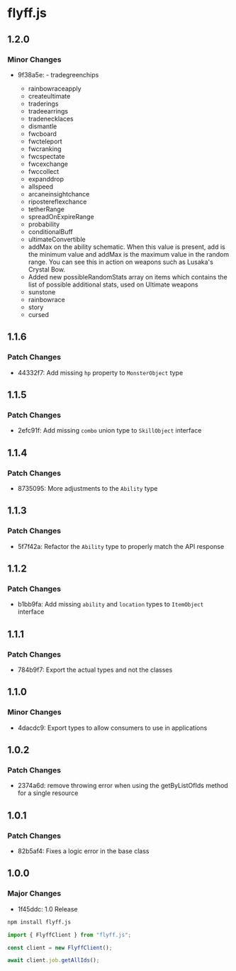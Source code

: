 # flyff.js

## 1.2.0

### Minor Changes

- 9f38a5e: - tradegreenchips

  - rainbowraceapply
  - createultimate
  - traderings
  - tradeearrings
  - tradenecklaces
  - dismantle
  - fwcboard
  - fwcteleport
  - fwcranking
  - fwcspectate
  - fwcexchange
  - fwccollect
  - expanddrop
  - allspeed
  - arcaneinsightchance
  - ripostereflexchance
  - tetherRange
  - spreadOnExpireRange
  - probability
  - conditionalBuff
  - ultimateConvertible
  - addMax on the ability schematic. When this value is present, add is the minimum value and addMax is the maximum value in the random range. You can see this in action on weapons such as Lusaka's Crystal Bow.
  - Added new possibleRandomStats array on items which contains the list of possible additional stats, used on Ultimate weapons
  - sunstone
  - rainbowrace
  - story
  - cursed

## 1.1.6

### Patch Changes

- 44332f7: Add missing `hp` property to `MonsterObject` type

## 1.1.5

### Patch Changes

- 2efc91f: Add missing `combo` union type to `SkillObject` interface

## 1.1.4

### Patch Changes

- 8735095: More adjustments to the `Ability` type

## 1.1.3

### Patch Changes

- 5f7f42a: Refactor the `Ability` type to properly match the API response

## 1.1.2

### Patch Changes

- b1bb9fa: Add missing `ability` and `location` types to `ItemObject` interface

## 1.1.1

### Patch Changes

- 784b9f7: Export the actual types and not the classes

## 1.1.0

### Minor Changes

- 4dacdc9: Export types to allow consumers to use in applications

## 1.0.2

### Patch Changes

- 2374a6d: remove throwing error when using the getByListOfIds method for a single resource

## 1.0.1

### Patch Changes

- 82b5af4: Fixes a logic error in the base class

## 1.0.0

### Major Changes

- 1f45ddc: 1.0 Release

```bash
npm install flyff.js
```

```js
import { FlyffClient } from "flyff.js";

const client = new FlyffClient();
```

```js
await client.job.getAllIds();
```
